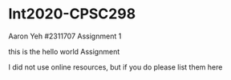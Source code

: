 # Int2020-CPSC298

Aaron Yeh
#2311707
Assignment 1


this is the hello world Assignment

I did not use online resources, but if you do please list them here
